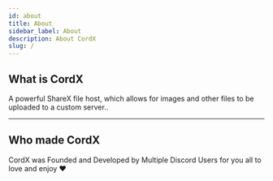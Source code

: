 ```yaml
---
id: about
title: About
sidebar_label: About
description: About CordX
slug: /
---
```


## What is CordX
A powerful ShareX file host, which allows for images and other files to be uploaded to a custom server..

---

## Who made CordX
CordX was Founded and Developed by Multiple Discord Users for you all to love and enjoy ❤️ 
